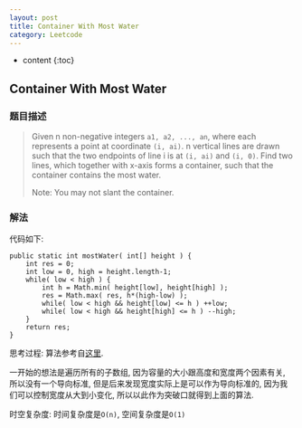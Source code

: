 ```yaml
---
layout: post
title: Container With Most Water
category: Leetcode
---
```


* content
{:toc}

## Container With Most Water

### 题目描述

> Given n non-negative integers `a1, a2, ..., an`, where each represents a point at coordinate `(i, ai)`. n vertical lines are drawn such that the two endpoints of line i is at `(i, ai)` and `(i, 0)`. Find two lines, which together with x-axis forms a container, such that the container contains the most water.
>
> Note: You may not slant the container.

### 解法

代码如下:

    public static int mostWater( int[] height ) {
        int res = 0;
        int low = 0, high = height.length-1;
        while( low < high ) {
            int h = Math.min( height[low], height[high] );
            res = Math.max( res, h*(high-low) );
            while( low < high && height[low] <= h ) ++low;
            while( low < high && height[high] <= h ) --high;
        }
        return res;
    }

思考过程: 算法参考自[这里](https://leetcode.com/discuss/41527/simple-and-fast-c-c-with-explanation).

一开始的想法是遍历所有的子数组, 因为容量的大小跟高度和宽度两个因素有关, 所以没有一个导向标准, 但是后来发现宽度实际上是可以作为导向标准的, 因为我们可以控制宽度从大到小变化, 所以以此作为突破口就得到上面的算法.

时空复杂度: 时间复杂度是`O(n)`, 空间复杂度是`O(1)`